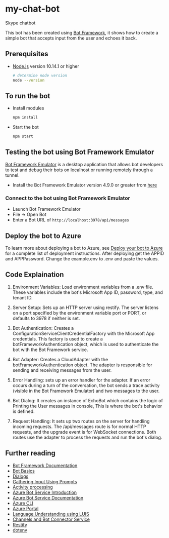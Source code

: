 # my-chat-bot

Skype chatbot

This bot has been created using [Bot Framework](https://dev.botframework.com), it shows how to create a simple bot that accepts input from the user and echoes it back.

## Prerequisites

- [Node.js](https://nodejs.org) version 10.14.1 or higher

    ```bash
    # determine node version
    node --version
    ```

## To run the bot

- Install modules

    ```bash
    npm install
    ```

- Start the bot

    ```bash
    npm start
    ```

## Testing the bot using Bot Framework Emulator

[Bot Framework Emulator](https://github.com/microsoft/botframework-emulator) is a desktop application that allows bot developers to test and debug their bots on localhost or running remotely through a tunnel.

- Install the Bot Framework Emulator version 4.9.0 or greater from [here](https://github.com/Microsoft/BotFramework-Emulator/releases)

### Connect to the bot using Bot Framework Emulator

- Launch Bot Framework Emulator
- File -> Open Bot
- Enter a Bot URL of `http://localhost:3978/api/messages`

## Deploy the bot to Azure

To learn more about deploying a bot to Azure, see [Deploy your bot to Azure](https://aka.ms/azuredeployment) for a complete list of deployment instructions.
After deploying get the APPID and APPPassword. 
Change the example.env to .env and paste the values.
## Code Explaination 

1. Environment Variables: Load environment variables from a .env file. These variables include the bot's Microsoft App ID, password, type, and tenant ID. 
 
2. Server Setup:  Sets up an HTTP server using restify. The server listens on a port specified by the environment variable port or PORT, or defaults to 3978 if neither is set. 
 
3. Bot Authentication:  Creates a ConfigurationServiceClientCredentialFactory with the Microsoft App credentials. This factory is used to create a botFrameworkAuthentication object, which is used to authenticate the bot with the Bot Framework service. 
 
4. Bot Adapter:  Creates a CloudAdapter with the botFrameworkAuthentication object. The adapter is responsible for sending and receiving messages from the user. 
 
5. Error Handling: sets up an error handler for the adapter. If an error occurs during a turn of the conversation, the bot sends a trace activity (visible in the Bot Framework Emulator) and two messages to the user. 
 
6. Bot Dialog: It creates an instance of EchoBot which contains the logic of Printing the User messages in console, This is where the bot's behavior is defined. 
 
7. Request Handling: It sets up two routes on the server for handling incoming requests. The /api/messages route is for normal HTTP requests, and the upgrade event is for WebSocket connections. Both routes use the adapter to process the requests and run the bot's dialog. 
## Further reading

- [Bot Framework Documentation](https://docs.botframework.com)
- [Bot Basics](https://docs.microsoft.com/azure/bot-service/bot-builder-basics?view=azure-bot-service-4.0)
- [Dialogs](https://docs.microsoft.com/en-us/azure/bot-service/bot-builder-concept-dialog?view=azure-bot-service-4.0)
- [Gathering Input Using Prompts](https://docs.microsoft.com/en-us/azure/bot-service/bot-builder-prompts?view=azure-bot-service-4.0)
- [Activity processing](https://docs.microsoft.com/en-us/azure/bot-service/bot-builder-concept-activity-processing?view=azure-bot-service-4.0)
- [Azure Bot Service Introduction](https://docs.microsoft.com/azure/bot-service/bot-service-overview-introduction?view=azure-bot-service-4.0)
- [Azure Bot Service Documentation](https://docs.microsoft.com/azure/bot-service/?view=azure-bot-service-4.0)
- [Azure CLI](https://docs.microsoft.com/cli/azure/?view=azure-cli-latest)
- [Azure Portal](https://portal.azure.com)
- [Language Understanding using LUIS](https://docs.microsoft.com/en-us/azure/cognitive-services/luis/)
- [Channels and Bot Connector Service](https://docs.microsoft.com/en-us/azure/bot-service/bot-concepts?view=azure-bot-service-4.0)
- [Restify](https://www.npmjs.com/package/restify)
- [dotenv](https://www.npmjs.com/package/dotenv)
